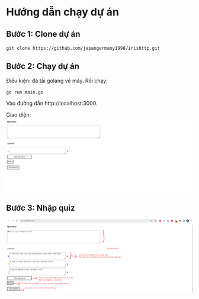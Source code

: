 # Hướng dẫn chạy dự án
## Bước 1: Clone dự án
```
git clone https://github.com/japangermany1998/irishttp.git
```
## Bước 2: Chạy dự án
Điều kiện: đã tải golang về máy. Rồi chạy:
```
go run main.go
```
Vào đường dẫn http://localhost:3000.

Giao diện: ![](view/img.png)

## Bước 3: Nhập quiz
![](view/img_1.png)
